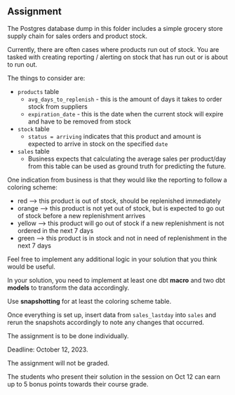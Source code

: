 ## Assignment
The Postgres database dump in this folder includes a simple grocery store supply chain for sales orders and product stock. 

Currently, there are often cases where products run out of stock. You are tasked with creating reporting / alerting on stock that has run out or is about to run out. 

The things to consider are: 
* `products` table 
  * `avg_days_to_replenish` - this is the amount of days it takes to order stock from suppliers
  * `expiration_date` - this is the date when the current stock will expire and have to be removed from stock
* `stock` table
  * `status = arriving` indicates that this product and amount is expected to arrive in stock on the specified `date`
* `sales` table
  * Business expects that calculating the average sales per product/day from this table can be used as ground truth for predicting the future.

One indication from business is that they would like the reporting to follow a coloring scheme:
* red --> this product is out of stock, should be replenished immediately 
* orange --> this product is not yet out of stock, but is expected to go out of stock before a new replenishment arrives
* yellow --> this product will go out of stock if a new replenishment is not ordered in the next 7 days
* green --> this product is in stock and not in need of replenishment in the next 7 days

Feel free to implement any additional logic in your solution that you think would be useful.

In your solution, you need to implement at least one dbt **macro** and two dbt **models** to transform the data accordingly.  

Use **snapshotting** for at least the coloring scheme table. 

Once everything is set up, insert data from `sales_lastday` into `sales` and rerun the snapshots accordingly to note any changes that occurred.

The assignment is to be done individually.

Deadline: October 12, 2023.

The assignment will not be graded.

The students who present their solution in the session on Oct 12 can earn up to 5 bonus points towards their course grade.

